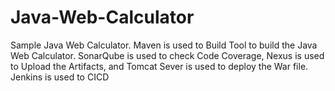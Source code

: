 # Java-Web-Calculator
Sample Java Web Calculator. Maven is used to Build Tool to build the  Java Web Calculator. SonarQube is used to check Code Coverage, Nexus is used to Upload the Artifacts, and Tomcat Sever is used to deploy the War file. Jenkins is used to CICD
